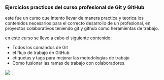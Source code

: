 ### Ejercicios practicos del curso profesional de Git y GitHub

este fue un curso que intento llevar de manera practica y teorica los contenidos necesarios para el correcto desarrollo de un profesional, en proyectos colaborativos teniendo git y github como heramientas de trabajo. 

en este curso se llevo a cabo el siguiente contenido: 
- Todos los comandos de Git
- el flujo de trabajo en GitHub
- etiquetas y tags para mejorar las metodologias de trabajo
- Como fusionar las ramas de trabajo con colaboradores. 

![](https://pandao.github.io/editor.md/examples/images/4.jpg)
